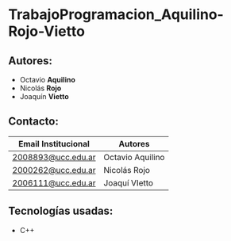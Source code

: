 # TrabajoProgramacion_Aquilino-Rojo-Vietto

## Autores: 
* Octavio  **Aquilino**
* Nicolás  **Rojo** 
* Joaquín **Vietto**

## Contacto:
|Email Institucional|Autores|
|---------|---------|
|2008893@ucc.edu.ar|Octavio Aquilino|
|2000262@ucc.edu.ar|Nicolás Rojo|
|2006111@ucc.edu.ar|Joaquí VIetto|


## Tecnologías usadas:
* C++
